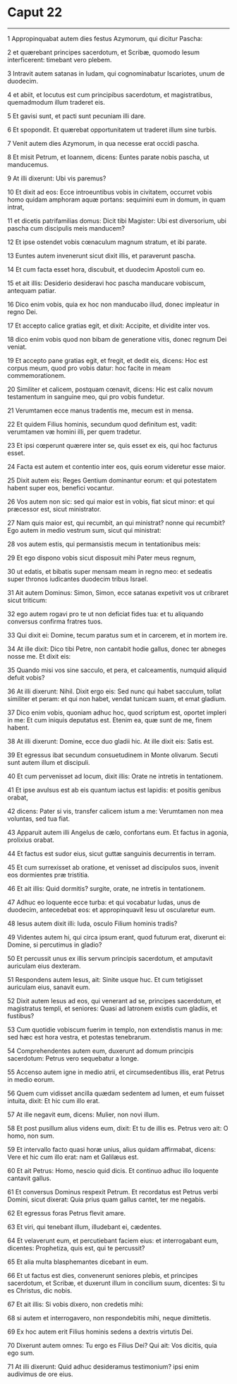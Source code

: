 # Caput 22

***

1 Appropinquabat autem dies festus Azymorum, qui dicitur Pascha:

2 et quærebant principes sacerdotum, et Scribæ, quomodo Iesum interficerent: timebant vero plebem.

3 Intravit autem satanas in Iudam, qui cognominabatur Iscariotes, unum de duodecim.

4 et abiit, et locutus est cum principibus sacerdotum, et magistratibus, quemadmodum illum traderet eis.

5 Et gavisi sunt, et pacti sunt pecuniam illi dare.

6 Et spopondit. Et quærebat opportunitatem ut traderet illum sine turbis.

7 Venit autem dies Azymorum, in qua necesse erat occidi pascha.

8 Et misit Petrum, et Ioannem, dicens: Euntes parate nobis pascha, ut manducemus.

9 At illi dixerunt: Ubi vis paremus?

10 Et dixit ad eos: Ecce introeuntibus vobis in civitatem, occurret vobis homo quidam amphoram aquæ portans: sequimini eum in domum, in quam intrat,

11 et dicetis patrifamilias domus: Dicit tibi Magister: Ubi est diversorium, ubi pascha cum discipulis meis manducem?

12 Et ipse ostendet vobis cœnaculum magnum stratum, et ibi parate.

13 Euntes autem invenerunt sicut dixit illis, et paraverunt pascha.

14 Et cum facta esset hora, discubuit, et duodecim Apostoli cum eo.

15 et ait illis: Desiderio desideravi hoc pascha manducare vobiscum, antequam patiar.

16 Dico enim vobis, quia ex hoc non manducabo illud, donec impleatur in regno Dei.

17 Et accepto calice gratias egit, et dixit: Accipite, et dividite inter vos.

18 dico enim vobis quod non bibam de generatione vitis, donec regnum Dei veniat.

19 Et accepto pane gratias egit, et fregit, et dedit eis, dicens: Hoc est corpus meum, quod pro vobis datur: hoc facite in meam commemorationem.

20 Similiter et calicem, postquam cœnavit, dicens: Hic est calix novum testamentum in sanguine meo, qui pro vobis fundetur.

21 Verumtamen ecce manus tradentis me, mecum est in mensa.

22 Et quidem Filius hominis, secundum quod definitum est, vadit: verumtamen væ homini illi, per quem tradetur.

23 Et ipsi cœperunt quærere inter se, quis esset ex eis, qui hoc facturus esset.

24 Facta est autem et contentio inter eos, quis eorum videretur esse maior.

25 Dixit autem eis: Reges Gentium dominantur eorum: et qui potestatem habent super eos, benefici vocantur.

26 Vos autem non sic: sed qui maior est in vobis, fiat sicut minor: et qui præcessor est, sicut ministrator.

27 Nam quis maior est, qui recumbit, an qui ministrat? nonne qui recumbit? Ego autem in medio vestrum sum, sicut qui ministrat:

28 vos autem estis, qui permansistis mecum in tentationibus meis:

29 Et ego dispono vobis sicut disposuit mihi Pater meus regnum,

30 ut edatis, et bibatis super mensam meam in regno meo: et sedeatis super thronos iudicantes duodecim tribus Israel.

31 Ait autem Dominus: Simon, Simon, ecce satanas expetivit vos ut cribraret sicut triticum:

32 ego autem rogavi pro te ut non deficiat fides tua: et tu aliquando conversus confirma fratres tuos.

33 Qui dixit ei: Domine, tecum paratus sum et in carcerem, et in mortem ire.

34 At ille dixit: Dico tibi Petre, non cantabit hodie gallus, donec ter abneges nosse me. Et dixit eis:

35 Quando misi vos sine sacculo, et pera, et calceamentis, numquid aliquid defuit vobis?

36 At illi dixerunt: Nihil. Dixit ergo eis: Sed nunc qui habet sacculum, tollat similiter et peram: et qui non habet, vendat tunicam suam, et emat gladium.

37 Dico enim vobis, quoniam adhuc hoc, quod scriptum est, oportet impleri in me: Et cum iniquis deputatus est. Etenim ea, quæ sunt de me, finem habent.

38 At illi dixerunt: Domine, ecce duo gladii hic. At ille dixit eis: Satis est.

39 Et egressus ibat secundum consuetudinem in Monte olivarum. Secuti sunt autem illum et discipuli.

40 Et cum pervenisset ad locum, dixit illis: Orate ne intretis in tentationem.

41 Et ipse avulsus est ab eis quantum iactus est lapidis: et positis genibus orabat,

42 dicens: Pater si vis, transfer calicem istum a me: Verumtamen non mea voluntas, sed tua fiat.

43 Apparuit autem illi Angelus de cælo, confortans eum. Et factus in agonia, prolixius orabat.

44 Et factus est sudor eius, sicut guttæ sanguinis decurrentis in terram.

45 Et cum surrexisset ab oratione, et venisset ad discipulos suos, invenit eos dormientes præ tristitia.

46 Et ait illis: Quid dormitis? surgite, orate, ne intretis in tentationem.

47 Adhuc eo loquente ecce turba: et qui vocabatur Iudas, unus de duodecim, antecedebat eos: et appropinquavit Iesu ut oscularetur eum.

48 Iesus autem dixit illi: Iuda, osculo Filium hominis tradis?

49 Videntes autem hi, qui circa ipsum erant, quod futurum erat, dixerunt ei: Domine, si percutimus in gladio?

50 Et percussit unus ex illis servum principis sacerdotum, et amputavit auriculam eius dexteram.

51 Respondens autem Iesus, ait: Sinite usque huc. Et cum tetigisset auriculam eius, sanavit eum.

52 Dixit autem Iesus ad eos, qui venerant ad se, principes sacerdotum, et magistratus templi, et seniores: Quasi ad latronem existis cum gladiis, et fustibus?

53 Cum quotidie vobiscum fuerim in templo, non extendistis manus in me: sed hæc est hora vestra, et potestas tenebrarum.

54 Comprehendentes autem eum, duxerunt ad domum principis sacerdotum: Petrus vero sequebatur a longe.

55 Accenso autem igne in medio atrii, et circumsedentibus illis, erat Petrus in medio eorum.

56 Quem cum vidisset ancilla quædam sedentem ad lumen, et eum fuisset intuita, dixit: Et hic cum illo erat.

57 At ille negavit eum, dicens: Mulier, non novi illum.

58 Et post pusillum alius videns eum, dixit: Et tu de illis es. Petrus vero ait: O homo, non sum.

59 Et intervallo facto quasi horæ unius, alius quidam affirmabat, dicens: Vere et hic cum illo erat: nam et Galilæus est.

60 Et ait Petrus: Homo, nescio quid dicis. Et continuo adhuc illo loquente cantavit gallus.

61 Et conversus Dominus respexit Petrum. Et recordatus est Petrus verbi Domini, sicut dixerat: Quia prius quam gallus cantet, ter me negabis.

62 Et egressus foras Petrus flevit amare.

63 Et viri, qui tenebant illum, illudebant ei, cædentes.

64 Et velaverunt eum, et percutiebant faciem eius: et interrogabant eum, dicentes: Prophetiza, quis est, qui te percussit?

65 Et alia multa blasphemantes dicebant in eum.

66 Et ut factus est dies, convenerunt seniores plebis, et principes sacerdotum, et Scribæ, et duxerunt illum in concilium suum, dicentes: Si tu es Christus, dic nobis.

67 Et ait illis: Si vobis dixero, non credetis mihi:

68 si autem et interrogavero, non respondebitis mihi, neque dimittetis.

69 Ex hoc autem erit Filius hominis sedens a dextris virtutis Dei.

70 Dixerunt autem omnes: Tu ergo es Filius Dei? Qui ait: Vos dicitis, quia ego sum.

71 At illi dixerunt: Quid adhuc desideramus testimonium? ipsi enim audivimus de ore eius.

